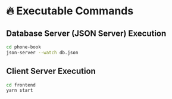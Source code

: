 # 🔥 Executable Commands

## Database Server (JSON Server) Execution

```sh
cd phone-book
json-server --watch db.json
```

## Client Server Execution

```sh
cd frontend
yarn start
```